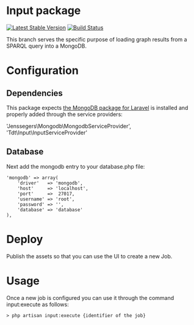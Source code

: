 # Input package

[![Latest Stable Version](https://poser.pugx.org/tdt/input/version.png)](https://packagist.org/packages/tdt/input)
[![Build Status](https://travis-ci.org/tdt/input.png?branch=development)](https://travis-ci.org/tdt/input)

This branch serves the specific purpose of loading graph results from a SPARQL query into a MongoDB.

# Configuration

## Dependencies
This package expects [the MongoDB package for Laravel](https://github.com/jenssegers/laravel-mongodb) is installed and properly added through the service providers:

'Jenssegers\Mongodb\MongodbServiceProvider',
'Tdt\Input\InputServiceProvider'

## Database
Next add the mongodb entry to your database.php file:

    'mongodb' => array(
        'driver'   => 'mongodb',
        'host'     => 'localhost',
        'port'     =>  27017,
        'username' => 'root',
        'password' => '',
        'database' => 'database'
    ),

# Deploy

Publish the assets so that you can use the UI to create a new Job.

# Usage

Once a new job is configured you can use it through the command input:execute as follows:

    > php artisan input:execute {identifier of the job}




